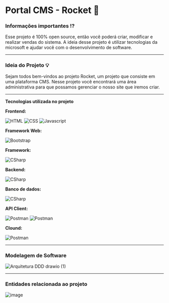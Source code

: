 # Portal CMS - Rocket 🚀

### Informações importantes ⁉️
Esse projeto é 100% open source, então você poderá criar, modificar e realizar vendas do sistema.
A ideia desse projeto é utilizar tecnologias da microsoft e ajudar você com o desenvolvimento de software.

------

### Ideia do Projeto 💡

Sejam todos bem-vindos ao projeto Rocket, um projeto que consiste em uma plataforma CMS.
Nesse projeto você encontrará uma área administrativa para que possamos gerenciar o nosso site que iremos criar.

------


**Tecnologias utilizada no projeto**

**Frontend:**

![HTML](https://img.shields.io/badge/HTML5-E34F26?style=for-the-badge&logo=html5&logoColor=white)
![CSS](https://img.shields.io/badge/CSS3-1572B6?style=for-the-badge&logo=css3&logoColor=white)
![Javascript](https://img.shields.io/badge/JavaScript-323330?style=for-the-badge&logo=javascript&logoColor=F7DF1E)

**Framework Web:**

![Bootstrap](https://img.shields.io/badge/Bootstrap-563D7C?style=for-the-badge&logo=bootstrap&logoColor=white)

**Framework:**

 ![CSharp](https://img.shields.io/badge/.NET-512BD4?style=for-the-badge&logo=dotnet&logoColor=white)

**Backend:**

 ![CSharp](https://img.shields.io/badge/C%23-239120?style=for-the-badge&logo=c-sharp&logoColor=white)
 
 **Banco de dados:**

 ![CSharp](https://img.shields.io/badge/Microsoft%20SQL%20Server-CC2927?style=for-the-badge&logo=microsoft%20sql%20server&logoColor=white)
 
 **API Client:**
 
 ![Postman](https://img.shields.io/badge/Postman-FF6C37?style=for-the-badge&logo=Postman&logoColor=white)
 ![Postman](https://img.shields.io/badge/Swagger-85EA2D?style=for-the-badge&logo=Swagger&logoColor=white)
 
  **Clound:**

 ![Postman](https://img.shields.io/badge/microsoft%20azure-0089D6?style=for-the-badge&logo=microsoft-azure&logoColor=white)

------

### Modelagem de Software

![Arquitetura DDD drawio (1)](https://user-images.githubusercontent.com/93417718/145467763-b659abd9-38e9-4df5-b63a-c452eff598b2.png)

------

### Entidades relacionada ao projeto

![image](https://user-images.githubusercontent.com/93417718/145505174-6fd6836c-3920-49d1-b0dc-774eebeec5a7.png)


